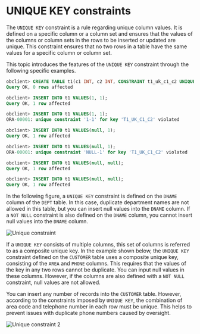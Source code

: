 # UNIQUE KEY constraints

The `UNIQUE KEY` constraint is a rule regarding unique column values. It is defined on a specific column or a column set and ensures that the values of the columns or column sets in the rows to be inserted or updated are unique. This constraint ensures that no two rows in a table have the same values for a specific column or column set.

This topic introduces the features of the `UNIQUE KEY` constraint through the following specific examples.

```sql
obclient> CREATE TABLE t1(c1 INT, c2 INT, CONSTRAINT t1_uk_c1_c2 UNIQUE(c1, c2));
Query OK, 0 rows affected

obclient> INSERT INTO t1 VALUES(1, 1);
Query OK, 1 row affected

obclient> INSERT INTO t1 VALUES(1, 1);
ORA-00001: unique constraint '1-1' for key 'T1_UK_C1_C2' violated

obclient> INSERT INTO t1 VALUES(null, 1);
Query OK, 1 row affected

obclient> INSERT INTO t1 VALUES(null, 1);
ORA-00001: unique constraint 'NULL-1' for key 'T1_UK_C1_C2' violated

obclient> INSERT INTO t1 VALUES(null, null);
Query OK, 1 row affected

obclient> INSERT INTO t1 VALUES(null, null);
Query OK, 1 row affected
```

In the following figure, a `UNIQUE KEY` constraint is defined on the `DNAME` column of the `DEPT` table. In this case, duplicate department names are not allowed in this table, but you can insert null values into the `DNAME` column. If a `NOT NULL` constraint is also defined on the `DNAME` column, you cannot insert null values into the `DNAME` column.

![Unique constraint](https://obbusiness-private.oss-cn-shanghai.aliyuncs.com/doc/img/observer-enterprise/V4.1.0/EN_US/7.reference/300.database-object-management/UNIQUE-KEY.png)

If a `UNIQUE KEY` consists of multiple columns, this set of columns is referred to as a composite unique key. In the example shown below, the `UNIQUE KEY` constraint defined on the `CUSTOMER` table uses a composite unique key, consisting of the `AREA` and `PHONE` columns. This requires that the values of the key in any two rows cannot be duplicate. You can input null values in these columns. However, if the columns are also defined with a `NOT NULL` constraint, null values are not allowed.

You can insert any number of records into the `CUSTOMER` table. However, according to the constraints imposed by `UNIQUE KEY`, the combination of area code and telephone number in each row must be unique. This helps to prevent issues with duplicate phone numbers caused by oversight.

![Unique constraint 2](https://obbusiness-private.oss-cn-shanghai.aliyuncs.com/doc/img/observer-enterprise/V4.1.0/EN_US/7.reference/300.database-object-management/Composite-UNIQUE-KEY.png)

​

